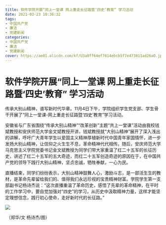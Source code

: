 ```yaml
---
title: 软件学院开展“同上一堂课 网上重走长征路暨‘四史’教育” 学习活动
date: 2021-03-23 10:36:32
tags:
- 中国共产党 
- 廉洁
- 党建新闻
categories:
- 中国共产党 
- 廉洁
- 党建新闻
cover: https://ae01.alicdn.com/kf/U3a8ff64ef7614ebcb5f7e473011ad26aO.jpg
---
```


# 软件学院开展“同上一堂课 网上重走长征路暨‘四史’教育” 学习活动

传承大别山精神，谱写新时代华章。11月4日下午，学院组织学生党支部、学生骨干开展了“同上一堂课-网上重走长征路暨‘四史’教育”学习活动。

安徽省与广东省围绕“传承大别山精神”“改革创新”主题“共上一堂课”活动由我校钱斌教授和安庆师范大学金文斌教授开讲，钱斌教授就“大别山精神”展开了深入浅出的讲解，呼吁广大青年学生以爱国主义精神厚植新时代中国青年家国情怀，进一步发扬大别山精神，让信仰之火生生不息，革命精神代代相传。随后，安庆师范大学马克思主义学院党委书记金文斌教授为同学们带大家重温了红二十五军的长征历史，讲述了红二十五军的五大奇迹，而红二十五军创造奇迹的原因在于，在中国共产党的领导下践行大别山精神，坚贞忠诚，牺牲奉献，一心为民。

直播结束，同学们纷纷表示，大别山精神鼓舞人心，激励斗志，是一部活生生的教材，是革命先辈留给我们的、值得我们永远珍视的宝贵精神财富。学院学生第一支部副书记杨诗杰说：“这次直播重温了革命历史，感悟了先辈的革命精神，在平时的工作学习中，要自觉加强对“四史”的学习，从历史中汲取精神力量，这样才能坚定理想信念，践行初心使命，走好新时代的长征路。”

![](图片.jpg)

​                                                                                                                                      （郑华/文 杨诗杰/图）